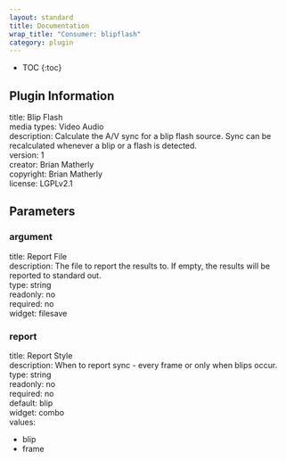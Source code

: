 ```yaml
---
layout: standard
title: Documentation
wrap_title: "Consumer: blipflash"
category: plugin
---
```

* TOC
{:toc}

## Plugin Information

title: Blip Flash  
media types:
Video  Audio  
description: Calculate the A/V sync for a blip flash source. Sync can be recalculated whenever a blip or a flash is detected.  
version: 1  
creator: Brian Matherly  
copyright: Brian Matherly  
license: LGPLv2.1  

## Parameters

### argument

title: Report File    
description:
The file to report the results to. If empty, the results will be reported to standard out.  
type: string  
readonly: no  
required: no  
widget: filesave  

### report

title: Report Style    
description:
When to report sync - every frame or only when blips occur.  
type: string  
readonly: no  
required: no  
default: blip  
widget: combo  
values:  
* blip
* frame

